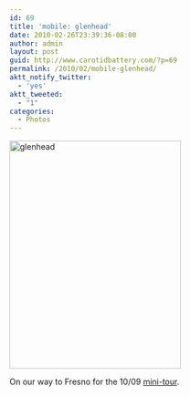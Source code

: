 ```yaml
---
id: 69
title: 'mobile: glenhead'
date: 2010-02-26T23:39:36-08:00
author: admin
layout: post
guid: http://www.carotidbattery.com/?p=69
permalink: /2010/02/mobile-glenhead/
aktt_notify_twitter:
  - 'yes'
aktt_tweeted:
  - "1"
categories:
  - Photos
---
```

[<img class="alignnone" title="glenhead" src="https://i0.wp.com/lh6.ggpht.com/_gNb0_qqamzE/S4jLu_BOoCI/AAAAAAAAFCY/bxixeZM07fE/s400/IMAG0667.jpg?resize=300%2C400" alt="glenhead" width="300" height="400" data-recalc-dims="1" />](https://i0.wp.com/lh6.ggpht.com/_gNb0_qqamzE/S4jLu_BOoCI/AAAAAAAAFCY/bxixeZM07fE/s400/IMAG0667.jpg)

On our way to Fresno for the 10/09 <a title="mini-tour" href="http://souljunk.com/2009/10/27/soul-junk-half-handed-cloud-mini-tour/" target="_blank">mini-tour</a>.
